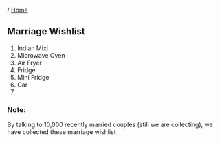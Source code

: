 / [Home](index.md)

## Marriage Wishlist


1. Indian Mixi
2. Microwave Oven
3. Air Fryer
4. Fridge
5. Mini Fridge
6. Car
7. 



### Note:
By talking to 10,000 recently married couples (still we are collecting), we have collected these marriage wishlist



